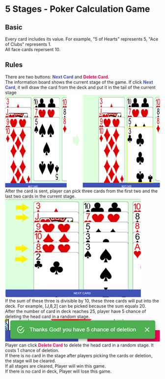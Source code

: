 # 5 Stages - Poker Calculation Game

## Basic
Every card includes its value. For example, "5 of Hearts" represents 5, "Ace of Clubs" represents 1.<br>
All face cards repersent 10.


## Rules
There are two buttons: <span style="color:#3f51b5"><b>Next Card</b></span> and <span style="color:#f50057"><b>Delete Card</b></span>.<br>
The information board shows the current stage of the game. If click <span style="color:#3f51b5"><b>Next Card</b></span>, it will draw the card from the deck and put it in the tail of the current stage<br>
<img height="300px" src="./public/guide/img1.png"></img><br>
After the card is sent, player can pick three cards from the first two and the last two cards in the current stage.<br>
<img height="320px" src="./public/guide/img2.png"></img><br>
If the sum of these three is divisible by 10, these three cards will put into the deck. For example, [J,8,2] can be picked because the sum equals 20.<br>
After the number of card in deck reaches 25, player have 5 chance of deleting the head card in a random stage.<br>
<img  src="./public/guide/img3.png"></img><br>
Player can click <span style="color:#f50057"><b>Delete Card</b></span> to delete the head card in a random stage. It costs 1 chance of deletion.<br>
If there is no card in the stage after players picking the cards or deletion, the stage will be cleared.<br>
If all stages are cleared, Player will win this game.<br>
If there is no card in deck, Player will lose this game.<br>
